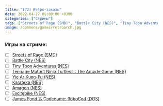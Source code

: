 ```yaml
---
title: "[72] Ретро-заказы"
date: 2022-04-27 09:00:00 +0300
categories: ["Стримы"]
tags: ["Streets of Rage (SMD)", "Battle City (NES)", "Tiny Toon Adventures (NES)", "Teenage Mutant Ninja Turtles II: The Arcade Game (NES)", "Yie Ar Kung-Fu (NES)", "Karateka (NES)", "Amagon (NES)", "Excitebike (NES)", "James Pond 2: Codename: RoboCod (DOS)"]
image: /commons/games/retroarch.jpg
---
```


### Игры на стриме:
+ [ ] [Streets of Rage (SMD)](/tags/streets-of-rage-smd)
+ [ ] [Battle City (NES)](/tags/battle-city-nes)
+ [ ] [Tiny Toon Adventures (NES)](/tags/tiny-toon-adventures-nes)
+ [ ] [Teenage Mutant Ninja Turtles II: The Arcade Game (NES)](/tags/teenage-mutant-ninja-turtles-ii-the-arcade-game-nes)
+ [ ] [Yie Ar Kung-Fu (NES)](/tags/yie-ar-kung-fu-nes)
+ [ ] [Karateka (NES)](/tags/karateka-nes)
+ [ ] [Amagon (NES)](/tags/amagon-nes)
+ [ ] [Excitebike (NES)](/tags/excitebike-nes)
+ [ ] [James Pond 2: Codename: RoboCod (DOS)](/tags/james-pond-2-codename-robocod-dos)
